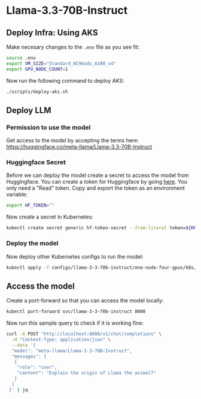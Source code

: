 # Llama-3.3-70B-Instruct

## Deploy Infra: Using AKS

Make necesary changes to the `.env` file as you see fit:

```bash
source .env
export VM_SIZE="Standard_NC96ads_A100_v4"
export GPU_NODE_COUNT=1
```

Now run the following command to deploy AKS:

```bash
./scripts/deploy-aks.sh
```

## Deploy LLM

### Permission to use the model

Get access to the model by accepting the terms here: <https://huggingface.co/meta-llama/Llama-3.3-70B-Instruct>

### Huggingface Secret

Before we can deploy the model create a secret to access the model from Huggingface. You can create a token for Huggingface by going [here](https://huggingface.co/settings/tokens). You only need a "Read" token. Copy and export the token as an environment variable:

```bash
export HF_TOKEN=""
```

Now create a secret in Kubernetes:

```bash
kubectl create secret generic hf-token-secret --from-literal token=${HF_TOKEN}
```

### Deploy the model

Now deploy other Kubernetes configs to run the model:

```bash
kubectl apply -f configs/llama-3-3-70b-instruct/one-node-four-gpus/k8s/
```

## Access the model

Create a port-forward so that you can access the model locally:

```bash
kubectl port-forward svc/llama-3-3-70b-instruct 8000
```

Now run this sample query to check if it is working fine:

```bash
curl -X POST "http://localhost:8000/v1/chat/completions" \
  -H "Content-Type: application/json" \
  --data '{
  "model": "meta-llama/Llama-3.3-70B-Instruct",
  "messages": [
   {
    "role": "user",
    "content": "Explain the origin of Llama the animal?"
   }
  ]
 }' | jq
```
